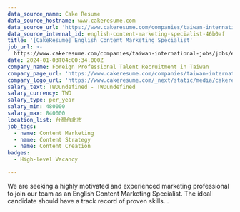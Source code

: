 ```yaml
---
data_source_name: Cake Resume
data_source_hostname: www.cakeresume.com
data_source_url: 'https://www.cakeresume.com/companies/taiwan-international-jobs/jobs'
data_source_internal_id: english-content-marketing-specialist-46b0af
title: '[CakeResume] English Content Marketing Specialist'
job_url: >-
  https://www.cakeresume.com/companies/taiwan-international-jobs/jobs/english-content-marketing-specialist-46b0af
date: 2024-01-03T04:00:34.000Z
company_name: Foreign Professional Talent Recruitment in Taiwan
company_page_url: 'https://www.cakeresume.com/companies/taiwan-international-jobs'
company_logo_url: 'https://www.cakeresume.com/_next/static/media/cakeresume.e1c03867.svg'
salary_text: TWDundefined - TWDundefined
salary_currency: TWD
salary_type: per_year
salary_min: 480000
salary_max: 840000
location_list: 台灣台北市
job_tags:
  - name: Content Marketing
  - name: Content Strategy
  - name: Content Creation
badges:
  - High-level Vacancy

---
```


We are seeking a highly motivated and experienced marketing professional to join our team as an English Content Marketing Specialist. The ideal candidate should have a track record of proven skills...